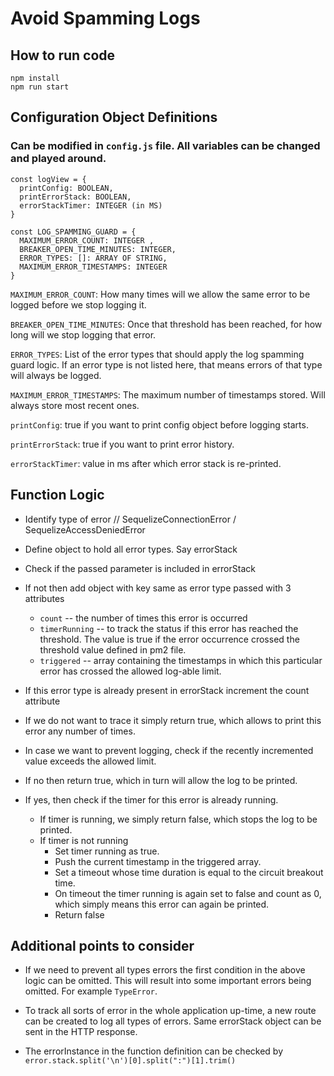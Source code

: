 # Avoid Spamming Logs

## How to run code

```
npm install
npm run start
```

## Configuration Object Definitions

### Can be modified in `config.js` file. All variables can be changed and played around.

```
const logView = {
  printConfig: BOOLEAN,
  printErrorStack: BOOLEAN,
  errorStackTimer: INTEGER (in MS)
}
```

```
const LOG_SPAMMING_GUARD = {
  MAXIMUM_ERROR_COUNT: INTEGER ,
  BREAKER_OPEN_TIME_MINUTES: INTEGER,
  ERROR_TYPES: []: ARRAY OF STRING,
  MAXIMUM_ERROR_TIMESTAMPS: INTEGER
}
```

`MAXIMUM_ERROR_COUNT`: How many times will we allow the same error to be logged before we stop logging it.

`BREAKER_OPEN_TIME_MINUTES`: Once that threshold has been reached, for how long will we stop logging that error.

`ERROR_TYPES`: List of the error types that should apply the log spamming guard logic. If an error type is not listed here, that means errors of that type will always be logged.

`MAXIMUM_ERROR_TIMESTAMPS`: The maximum number of timestamps stored. Will always store most recent ones.

`printConfig`: true if you want to print config object before logging starts.

`printErrorStack`: true if you want to print error history.

`errorStackTimer`: value in ms after which error stack is re-printed.

## Function Logic

- Identify type of error // SequelizeConnectionError / SequelizeAccessDeniedError
- Define object to hold all error types. Say errorStack
- Check if the passed parameter is included in errorStack
- If not then add object with key same as error type passed with 3 attributes

  - `count` -- the number of times this error is occurred
  - `timerRunning` -- to track the status if this error has reached the threshold. The value is true if the error occurrence crossed the threshold value defined in pm2 file.
  - `triggered` -- array containing the timestamps in which this particular error has crossed the allowed log-able limit.

- If this error type is already present in errorStack increment the count attribute
- If we do not want to trace it simply return true, which allows to print this error any number of times.
- In case we want to prevent logging, check if the recently incremented value exceeds the allowed limit.
- If no then return true, which in turn will allow the log to be printed.
- If yes, then check if the timer for this error is already running.
  - If timer is running, we simply return false, which stops the log to be printed.
  - If timer is not running
    - Set timer running as true.
    - Push the current timestamp in the triggered array.
    - Set a timeout whose time duration is equal to the circuit breakout time.
    - On timeout the timer running is again set to false and count as 0, which simply means this error can again be printed.
    - Return false

## Additional points to consider

- If we need to prevent all types errors the first condition in the above logic can be omitted. This will result into some important errors being omitted. For example `TypeError`.

- To track all sorts of error in the whole application up-time, a new route can be created to log all types of errors. Same errorStack object can be sent in the HTTP response.

- The errorInstance in the function definition can be checked by `error.stack.split('\n')[0].split(":")[1].trim()`
